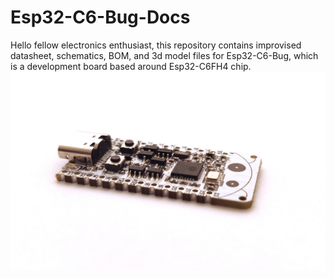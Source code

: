 # Esp32-C6-Bug-Docs
Hello fellow electronics enthusiast,
this repository contains improvised datasheet, schematics, BOM, and 3d model files for Esp32-C6-Bug, which is a development board based around Esp32-C6FH4 chip.
![Cool picture of Esp32-C6-Bug](pics/sideviewprocessed.jpg)
